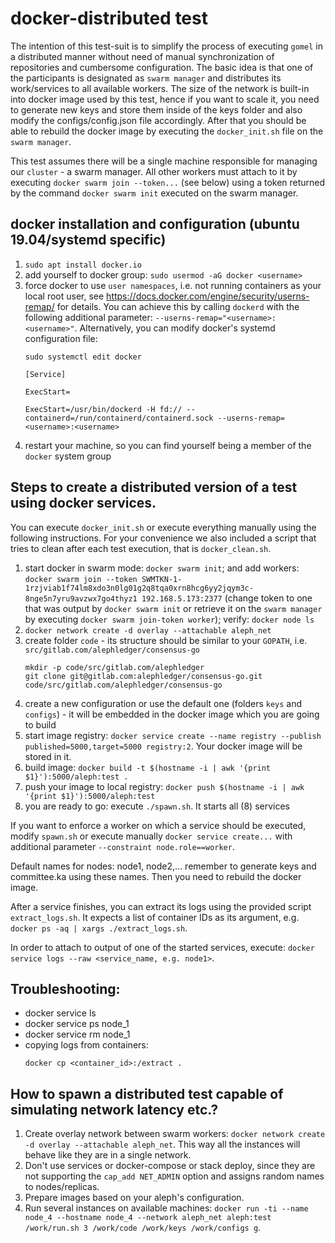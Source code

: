 # docker-distributed test

The intention of this test-suit is to simplify the process of executing `gomel` in a distributed manner without need of manual
synchronization of repositories and cumbersome configuration. The basic idea is that one of the participants is designated as
`swarm manager` and distributes its work/services to all available workers. The size of the network is built-in into docker
image used by this test, hence if you want to scale it, you need to generate new keys and store them inside of the keys folder
and also modify the configs/config.json file accordingly. After that you should be able to rebuild the docker image by executing
the `docker_init.sh` file on the `swarm manager`.

This test assumes there will be a single machine responsible for managing our `cluster` - a swarm manager. All other
workers must attach to it by executing `docker swarm join --token...` (see below) using a token returned by the command
`docker swarm init` executed on the swarm manager.

## docker installation and configuration (ubuntu 19.04/systemd specific)

1. `sudo apt install docker.io`
2. add yourself to docker group: `sudo usermod -aG docker <username>`
3. force docker to use `user namespaces`, i.e. not running containers as your local root user, 
   see <https://docs.docker.com/engine/security/userns-remap/> for details.
   You can achieve this by calling `dockerd` with the following additional parameter: `--userns-remap="<username>:<username>"`.
   Alternatively, you can modify docker's systemd configuration file:
    ```
    sudo systemctl edit docker

    [Service]

    ExecStart=

    ExecStart=/usr/bin/dockerd -H fd:// --containerd=/run/containerd/containerd.sock --userns-remap=<username>:<username>
    ```
4. restart your machine, so you can find yourself being a member of the `docker` system group


## Steps to create a distributed version of a test using docker services.

You can execute `docker_init.sh` or execute everything manually using the following instructions. For your convenience we also
included a script that tries to clean after each test execution, that is `docker_clean.sh`.

1. start docker in swarm mode: `docker swarm init`; and add workers: `docker swarm join --token
   SWMTKN-1-1rzjviab1f74lm8xdo3n0lg01g2q8tqa0xrn8hcg6yy2jqym3c-8nge5n7yru9avzwx7go4thyz1 192.168.5.173:2377`
   (change token to one that was output by `docker swarm init` or retrieve it on the `swarm manager` by executing
   `docker swarm join-token worker`);
   verify: `docker node ls`
2. `docker network create -d overlay --attachable aleph_net`
3. create folder `code` - its structure should be similar to your `GOPATH`, i.e. `src/gitlab.com/alephledger/consensus-go`
   ```
   mkdir -p code/src/gitlab.com/alephledger
   git clone git@gitlab.com:alephledger/consensus-go.git code/src/gitlab.com/alephledger/consensus-go
   ```
4. create a new configuration or use the default one (folders `keys` and `configs`) - it will be embedded in the docker image
   which you are going to build
5. start image registry: `docker service create --name registry --publish published=5000,target=5000 registry:2`. Your docker
   image will be stored in it.
6. build image: `docker build -t $(hostname -i | awk '{print $1}'):5000/aleph:test .`
7. push your image to local registry: `docker push $(hostname -i | awk '{print $1}'):5000/aleph:test`
8. you are ready to go: execute `./spawn.sh`. It starts all (8) services

If you want to enforce a worker on which a service should be executed, modify `spawn.sh` or execute manually 
`docker service create...` with additional parameter `--constraint node.role==worker`.

Default names for nodes: node1, node2,... remember to generate keys and committee.ka using these names. Then you need to
rebuild the docker image.

After a service finishes, you can extract its logs using the provided script `extract_logs.sh`. It expects a list of container
IDs as its argument, e.g. `docker ps -aq | xargs ./extract_logs.sh`.

In order to attach to output of one of the started services, execute: `docker service logs --raw <service_name, e.g. node1>`.

## Troubleshooting:
- docker service ls
- docker service ps node_1
- docker service rm node_1
- copying logs from containers:
  ```
  docker cp <container_id>:/extract .
  ```


## How to spawn a distributed test capable of simulating network latency etc.?

1. Create overlay network between swarm workers: `docker network create -d overlay --attachable aleph_net`. This way all the
   instances will behave like they are in a single network.
2. Don't use services or docker-compose or stack deploy, since they are not supporting the `cap_add NET_ADMIN` option and
   assigns random names to nodes/replicas.
3. Prepare images based on your aleph's configuration.
4. Run several instances on available machines: ```docker run -ti --name node_4 --hostname node_4 --network aleph_net aleph:test
   /work/run.sh 3 /work/code /work/keys /work/configs g```.
